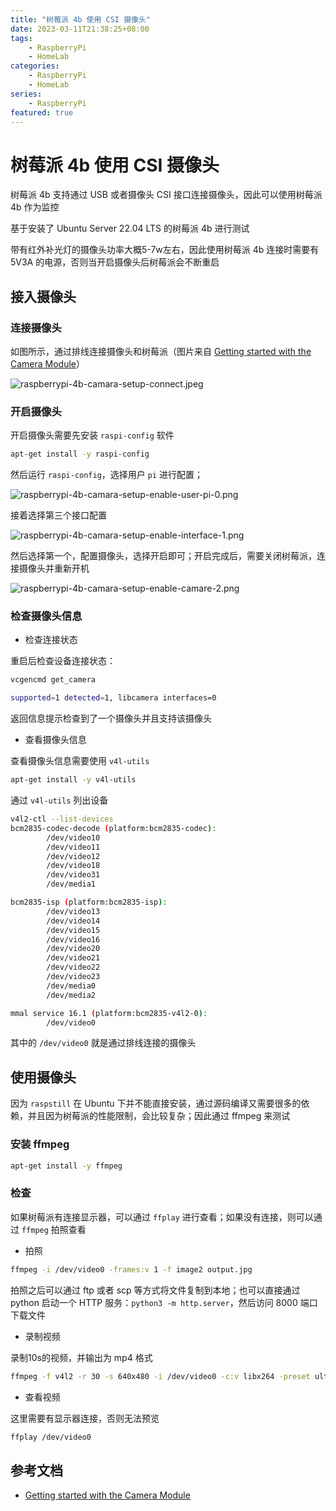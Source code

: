 ```yaml
---
title: "树莓派 4b 使用 CSI 摄像头"
date: 2023-03-11T21:38:25+08:00
tags:
    - RaspberryPi
    - HomeLab
categories: 
    - RaspberryPi
    - HomeLab
series: 
    - RaspberryPi
featured: true  
---
```


# 树莓派 4b 使用 CSI 摄像头

树莓派 4b 支持通过 USB 或者摄像头 CSI 接口连接摄像头，因此可以使用树莓派 4b 作为监控

基于安装了 Ubuntu Server 22.04 LTS 的树莓派 4b 进行测试

带有红外补光灯的摄像头功率大概5-7w左右，因此使用树莓派 4b 连接时需要有 5V3A 的电源，否则当开启摄像头后树莓派会不断重启

## 接入摄像头

### 连接摄像头

如图所示，通过排线连接摄像头和树莓派（图片来自 [Getting started with the Camera Module](https://projects.raspberrypi.org/en/projects/getting-started-with-picamera)）

![raspberrypi-4b-camara-setup-connect.jpeg](https://img.hellowood.dev/picture/raspberrypi-4b-camara-setup-connect.jpeg)


### 开启摄像头

开启摄像头需要先安装 `raspi-config` 软件

```bash
apt-get install -y raspi-config
```

然后运行 `raspi-config`，选择用户 `pi` 进行配置；

![raspberrypi-4b-camara-setup-enable-user-pi-0.png](https://img.hellowood.dev/picture/raspberrypi-4b-camara-setup-enable-user-pi-0.png)

接着选择第三个接口配置

![raspberrypi-4b-camara-setup-enable-interface-1.png](https://img.hellowood.dev/picture/raspberrypi-4b-camara-setup-enable-interface-1.png)

然后选择第一个，配置摄像头，选择开启即可；开启完成后，需要关闭树莓派，连接摄像头并重新开机

![raspberrypi-4b-camara-setup-enable-camare-2.png](https://img.hellowood.dev/picture/raspberrypi-4b-camara-setup-enable-camare-2.png)


### 检查摄像头信息

- 检查连接状态

重启后检查设备连接状态：

```bash
vcgencmd get_camera

supported=1 detected=1, libcamera interfaces=0
```

返回信息提示检查到了一个摄像头并且支持该摄像头

- 查看摄像头信息

查看摄像头信息需要使用 `v4l-utils`

```bash
apt-get install -y v4l-utils
```
通过 `v4l-utils` 列出设备

```bash
v4l2-ctl --list-devices
bcm2835-codec-decode (platform:bcm2835-codec):
        /dev/video10
        /dev/video11
        /dev/video12
        /dev/video18
        /dev/video31
        /dev/media1

bcm2835-isp (platform:bcm2835-isp):
        /dev/video13
        /dev/video14
        /dev/video15
        /dev/video16
        /dev/video20
        /dev/video21
        /dev/video22
        /dev/video23
        /dev/media0
        /dev/media2

mmal service 16.1 (platform:bcm2835-v4l2-0):
        /dev/video0
```

其中的 `/dev/video0` 就是通过排线连接的摄像头

## 使用摄像头

因为 `raspstill` 在 Ubuntu 下并不能直接安装，通过源码编译又需要很多的依赖，并且因为树莓派的性能限制，会比较复杂；因此通过 ffmpeg 来测试

### 安装 ffmpeg

```bash
apt-get install -y ffmpeg
```

### 检查

如果树莓派有连接显示器，可以通过 `ffplay` 进行查看；如果没有连接，则可以通过 `ffmpeg` 拍照查看

- 拍照

```bash
ffmpeg -i /dev/video0 -frames:v 1 -f image2 output.jpg
```

拍照之后可以通过 ftp 或者 scp 等方式将文件复制到本地；也可以直接通过 python 启动一个 HTTP 服务：`python3 -m http.server`，然后访问 8000 端口下载文件

- 录制视频

录制10s的视频，并输出为 mp4 格式

```bash
ffmpeg -f v4l2 -r 30 -s 640x480 -i /dev/video0 -c:v libx264 -preset ultrafast -tune zerolatency -t 10 output.mp4
```

- 查看视频

这里需要有显示器连接，否则无法预览

```bash
ffplay /dev/video0
```


## 参考文档 

- [Getting started with the Camera Module](https://projects.raspberrypi.org/en/projects/getting-started-with-picamera/0)